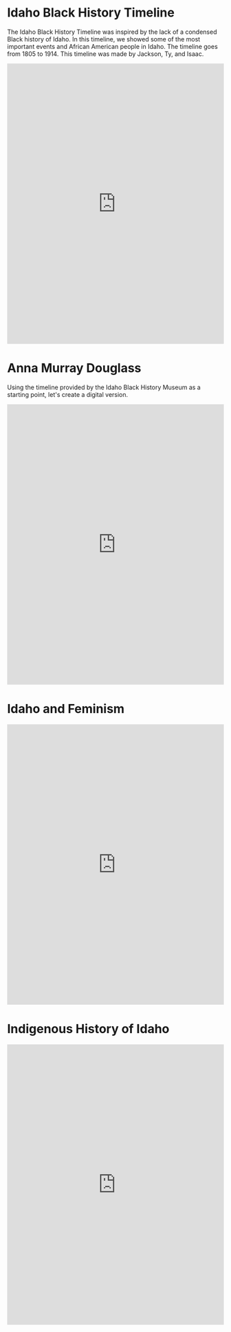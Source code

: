 # Idaho Black History Timeline #

The Idaho Black History Timeline was inspired by the lack of a condensed Black history of Idaho. In this timeline, we showed some of the most important events and African American people in Idaho. The timeline goes from 1805 to 1914. 
This timeline was made by Jackson, Ty, and Isaac.

<iframe src='https://cdn.knightlab.com/libs/timeline3/latest/embed/index.html?source=1DgTiu9gBV06rSPG-5Jj6HKhrMnC2Odtmtx-iT2PT-LI&font=Default&lang=en&initial_zoom=2&height=650' width='100%' height='650' webkitallowfullscreen mozallowfullscreen allowfullscreen frameborder='0'></iframe>


# Anna Murray Douglass  #

Using the timeline provided by the Idaho Black History Museum as a starting point, let's create a digital version.

<iframe src='https://cdn.knightlab.com/libs/timeline3/latest/embed/index.html?source=1FRDlNRmtUJFj0g72IzOM-9AiC5QJcIXEkQHzaikqyRc&font=Default&lang=en&initial_zoom=2&height=650' width='100%' height='650' webkitallowfullscreen mozallowfullscreen allowfullscreen frameborder='0'></iframe>

# Idaho and Feminism #

<iframe src='https://cdn.knightlab.com/libs/timeline3/latest/embed/index.html?source=10MixkOLS_ZlpWxHp7Ob99iDo2MO_ZruAP-8QVFe46IQ&font=Default&lang=en&initial_zoom=2&height=650' width='100%' height='650' webkitallowfullscreen mozallowfullscreen allowfullscreen frameborder='0'></iframe>

# Indigenous History of Idaho #

<iframe src='https://cdn.knightlab.com/libs/timeline3/latest/embed/index.html?source=193O-4T9xyiMZSG2iEP9VZW4xM74IK_4R4xYFIndzwCs&font=Default&lang=en&initial_zoom=2&height=650' width='100%' height='650' webkitallowfullscreen mozallowfullscreen allowfullscreen frameborder='0'></iframe>
